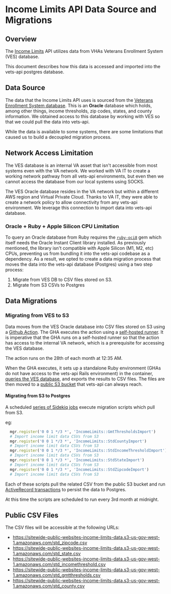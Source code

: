 # Income Limits API Data Source and Migrations

## Overview 
The [Income Limits](https://github.com/department-of-veterans-affairs/vets-api/tree/master/modules/income_limits) API utilizes data from VHAs Veterans Enrollment System (VES) database.

This document describes how this data is accessed and imported into the vets-api postgres database.

## Data Source
The data that the Income Limits API uses is sourced from the [Veterans Enrollment System database](https://dev.ves.va.gov/esr/). This is an **Oracle** database which holds, among other things, income thresholds, zip codes, states, and county information. We obtained access to this database by working with VES so that we could pull the data into vets-api.

While the data is available to some systems, there are some limitations that caused us to build a decoupled migration process.

## Network Access Limitation
The VES database is an internal VA asset that isn't accessible from most systems even with the VA network. We worked with VA IT to create a working network pathway from all vets-api environments, but even then we cannot access the database from our local systems using SOCKS.

The VES Oracle database resides in the VA network but within a different AWS region and Virtual Private Cloud. Thanks to VA IT, they were able to create a network policy to allow connectivity from any vets-api environment. We leverage this connection to import data into vets-api database.

### Oracle + Ruby + Apple Silicon CPU Limitation
To query an Oracle database from Ruby requires the [`ruby-oci8`](https://github.com/kubo/ruby-oci8) gem which itself needs the Oracle Instant Client library installed. As previously mentioned, the library isn't compatible with Apple Silicon (M1, M2, etc) CPUs, preventing us from bundling it into the vets-api codebase as a dependency. As a result, we opted to create a data migration process that moves the data into the vets-api database (Postgres) using a two step process:

1. Migrate from VES DB to CSV files stored on S3.
2. Migrate from S3 CSVs to Postgres

## Data Migrations

### Migrating from VES to S3
Data moves from the VES Oracle database into CSV files stored on S3 using a [Github Action](https://github.com/department-of-veterans-affairs/vets-api/blob/master/.github/workflows/income-limits-data-sync.yml). The GHA executes the action using a [self-hosted runner](https://docs.github.com/en/actions/hosting-your-own-runners/managing-self-hosted-runners/about-self-hosted-runners). It is imperative that the GHA runs on a self-hosted runner so that the action has access to the internal VA network, which is a prerequisite for accessing the VES database.

The action runs on the 28th of each month at 12:35 AM.

When the GHA executes, it sets up a standalone Ruby environment (GHAs do not have access to the vets-api Rails environment) in the container, [queries the VES database](https://github.com/department-of-veterans-affairs/vets-api/blob/master/.github/scripts/income-limits-data-sync.rb), and exports the results to CSV files. The files are then moved to a [public S3 bucket](https://github.com/department-of-veterans-affairs/vets-api/blob/master/.github/workflows/income-limits-data-sync.yml#L103) that vets-api can always reach.

#### Migrating from S3 to Postgres
A scheduled [series of Sidekiq jobs](https://github.com/department-of-veterans-affairs/vets-api/blob/bbc93d8245e47a4f103608f54a925714d7b9a7c0/lib/periodic_jobs.rb#L55-L64) execute migration scripts which pull from S3.

eg:
```ruby
  mgr.register('0 0 1 */3 *', 'IncomeLimits::GmtThresholdsImport')
  # Import income limit data CSVs from S3
  mgr.register('0 0 1 */3 *', 'IncomeLimits::StdCountyImport')
  # Import income limit data CSVs from S3
  mgr.register('0 0 1 */3 *', 'IncomeLimits::StdIncomeThresholdImport')
  # Import income limit data CSVs from S3
  mgr.register('0 0 1 */3 *', 'IncomeLimits::StdStateImport')
  # Import income limit data CSVs from S3
  mgr.register('0 0 1 */3 *', 'IncomeLimits::StdZipcodeImport')
  # Import income limit data CSVs from S3
```

Each of these scripts pull the related CSV from the public S3 bucket and run [ActiveRecord transactions](https://api.rubyonrails.org/classes/ActiveRecord/Transactions/ClassMethods.html) to persist the data to Postgres.

At this time the scripts are scheduled to run every 3rd month at midnight.

## Public CSV Files
The CSV files will be accessible at the following URLs:
- https://sitewide-public-websites-income-limits-data.s3-us-gov-west-1.amazonaws.com/std_zipcode.csv
- https://sitewide-public-websites-income-limits-data.s3-us-gov-west-1.amazonaws.com/std_state.csv
- https://sitewide-public-websites-income-limits-data.s3-us-gov-west-1.amazonaws.com/std_incomethreshold.csv
- https://sitewide-public-websites-income-limits-data.s3-us-gov-west-1.amazonaws.com/std_gmtthresholds.csv
- https://sitewide-public-websites-income-limits-data.s3-us-gov-west-1.amazonaws.com/std_county.csv
